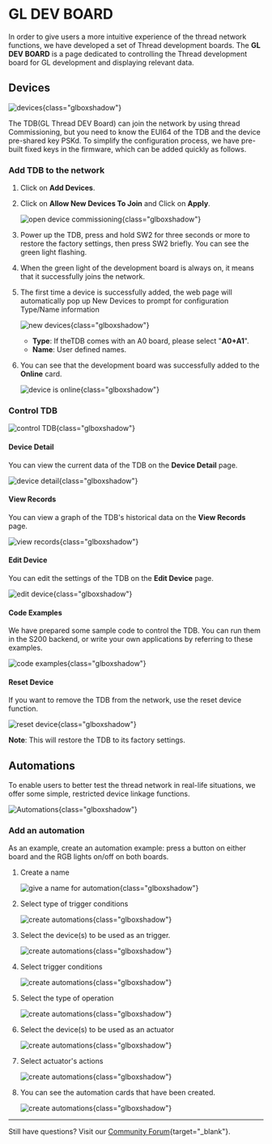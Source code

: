 # GL DEV BOARD

In order to give users a more intuitive experience of the thread network functions, we have developed a set of Thread development boards. The **GL DEV BOARD** is a page dedicated to controlling the Thread development board for GL development and displaying relevant data.

## Devices

![devices](https://static.gl-inet.com/docs-iot/en/dev_board_web_guide/devices.png){class="glboxshadow"}

The TDB(GL Thread DEV Board) can join the network by using thread Commissioning, but you need to know the EUI64 of the TDB and the device pre-shared key PSKd. To simplify the configuration process, we have pre-built fixed keys in the firmware, which can be added quickly as follows.

### Add TDB to the network

1. Click on **Add Devices**.

2. Click on **Allow New Devices To Join** and Click on **Apply**.

    ![open device commissioning](https://static.gl-inet.com/docs-iot/en/dev_board_web_guide/add-dev.png){class="glboxshadow"}

3. Power up the TDB, press and hold SW2 for three seconds or more to restore the factory settings, then press SW2 briefly. You can see the green light flashing.

4. When the green light of the development board is always on, it means that it successfully joins the network.

5. The first time a device is successfully added, the web page will automatically pop up New Devices to prompt for configuration Type/Name information

    ![new devices](https://static.gl-inet.com/docs-iot/en/dev_board_web_guide/new-devices.png){class="glboxshadow"}

    - **Type**: If theTDB comes with an A0 board, please select "**A0+A1**".
    - **Name**: User defined names.

6. You can see that the development board was successfully added to the **Online** card.

    ![device is online](https://static.gl-inet.com/docs-iot/en/dev_board_web_guide/dev-online.png){class="glboxshadow"}

### Control TDB

![control TDB](https://static.gl-inet.com/docs-iot/en/dev_board_web_guide/control-tdb.png){class="glboxshadow"}

#### Device Detail

You can view the current data of the TDB on the **Device Detail** page.

![device detail](https://static.gl-inet.com/docs-iot/en/dev_board_web_guide/device-detail.png){class="glboxshadow"}

#### View Records

You can view a graph of the TDB's historical data on the **View Records** page.

![view records](https://static.gl-inet.com/docs-iot/en/dev_board_web_guide/view-records.png){class="glboxshadow"}

#### Edit Device

You can edit the settings of the TDB on the **Edit Device** page.

![edit device](https://static.gl-inet.com/docs-iot/en/dev_board_web_guide/edit-device.png){class="glboxshadow"}

#### Code Examples

We have prepared some sample code to control the TDB. You can run them in the S200 backend, or write your own applications by referring to these examples.

![code examples](https://static.gl-inet.com/docs-iot/en/dev_board_web_guide/code-examples.png){class="glboxshadow"}

#### Reset Device

If you want to remove the TDB from the network, use the reset device function. 

![reset device](https://static.gl-inet.com/docs-iot/en/dev_board_web_guide/reset-device.png){class="glboxshadow"}

**Note**: This will restore the TDB to its factory settings.

## Automations

To enable users to better test the thread network in real-life situations, we offer some simple, restricted device linkage functions.

![Automations](https://static.gl-inet.com/docs-iot/en/dev_board_web_guide/automations.png){class="glboxshadow"}

### Add an automation

As an example, create an automation example: press a button on either board and the RGB lights on/off on both boards.

1. Create a name

    ![give a name for automation](https://static.gl-inet.com/docs-iot/en/dev_board_web_guide/name.png){class="glboxshadow"}

2. Select type of trigger conditions

    ![create automations](https://static.gl-inet.com/docs-iot/en/dev_board_web_guide/type-of-trigger-conditions.png){class="glboxshadow"}

3. Select the device(s) to be used as an trigger.

    ![create automations](https://static.gl-inet.com/docs-iot/en/dev_board_web_guide/trigger.png){class="glboxshadow"}

4. Select trigger conditions

    ![create automations](https://static.gl-inet.com/docs-iot/en/dev_board_web_guide/trigger-conditions.png){class="glboxshadow"}

5. Select the type of operation

    ![create automations](https://static.gl-inet.com/docs-iot/en/dev_board_web_guide/type-of-operation.png){class="glboxshadow"}

6. Select the device(s) to be used as an actuator

    ![create automations](https://static.gl-inet.com/docs-iot/en/dev_board_web_guide/actuator.png){class="glboxshadow"}

7. Select actuator's actions

    ![create automations](https://static.gl-inet.com/docs-iot/en/dev_board_web_guide/actuator-actions.png){class="glboxshadow"}

8. You can see the automation cards that have been created.

    ![create automations](https://static.gl-inet.com/docs-iot/en/dev_board_web_guide/auto-created.png){class="glboxshadow"}

---

Still have questions? Visit our [Community Forum](https://forum.gl-inet.com){target="_blank"}.
